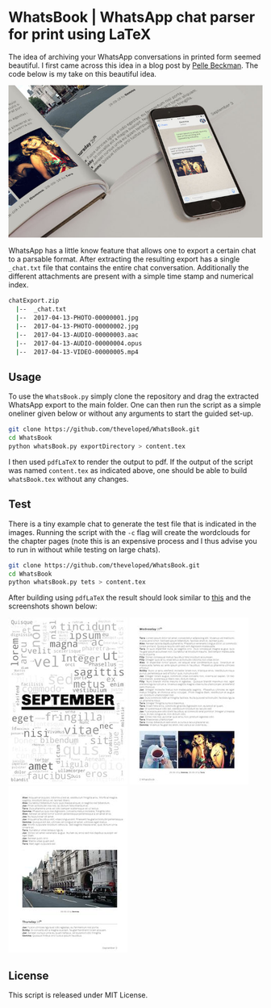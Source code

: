# WhatsBook | WhatsApp chat parser for print using LaTeX

The idea of archiving your WhatsApp conversations in printed form seemed beautiful. I first came across this idea in a blog post by [Pelle Beckman](https://medium.com/@pbeck/whatsapp-books-a-hacker-s-guide-edbb397e0bee). The code below is my take on this beautiful idea.

![WhatsBook a photo book styled chat archive](./assets/photoBook.jpg "WhatsBook a photo book styled chat archive")

WhatsApp has a little know feature that allows one to export a certain chat to a parsable format. After extracting the resulting export has a single `_chat.txt` file that contains the entire chat conversation. Additionally the different attachments are present with a simple time stamp and numerical index.

```sh
chatExport.zip
  |--  _chat.txt
  |--  2017-04-13-PHOTO-00000001.jpg
  |--  2017-04-13-PHOTO-00000002.jpg
  |--  2017-04-13-AUDIO-00000003.aac
  |--  2017-04-13-AUDIO-00000004.opus
  |--  2017-04-13-VIDEO-00000005.mp4
```

## Usage

To use the `WhatsBook.py` simply clone the repository and drag the extracted WhatsApp export to the main folder. One can then run the script as a simple oneliner given below or without any arguments to start the guided set-up.

```sh
git clone https://github.com/theveloped/WhatsBook.git
cd WhatsBook
python whatsBook.py exportDirectory > content.tex
```

I then used `pdfLaTeX` to render the output to pdf. If the output of the script was named `content.tex` as indicated above, one should be able to build `whatsBook.tex` without any changes.

## Test

There is a tiny example chat to generate the test file that is indicated in the images. Running the script with the `-c` flag will create the wordclouds for the chapter pages (note this is an expensive process and I thus advise you to run in without while testing on large chats).

```sh
git clone https://github.com/theveloped/WhatsBook.git
cd WhatsBook
python whatsBook.py tets > content.tex
```

After building using `pdfLaTeX` the result should look similar to [this](./test/test.pdf) and the screenshots shown below:

![Page 1](./assets/september.jpg "Page 1") ![Page 2](./assets/page1.jpg "Page 2") ![Page 3](./assets/page2.jpg "Page 3")

## License

This script is released under MIT License.
